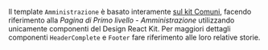 Il template `Amministrazione` è basato interamente [sul kit Comuni](https://italia.github.io/design-comuni-prototipi/it/kit.html), facendo riferimento alla *Pagina di Primo livello - Amministrazione* utilizzando unicamente componenti del Design React Kit.
Per maggiori dettagli componenti `HeaderComplete` e `Footer` fare riferimento alle loro relative storie.